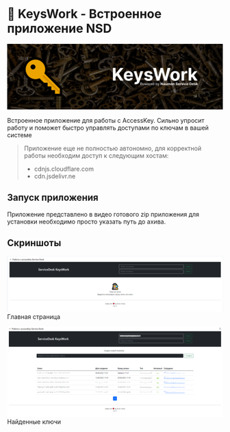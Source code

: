 # 🔑 KeysWork - Встроенное приложение NSD

![header](doc/image/header.png)

Встроенное приложение для работы с AccessKey.
Сильно упросит работу и поможет быстро управлять доступами по ключам в вашей системе 
> Приложение еще не полностью автономно, для корректной работы необходим доступ к следующим хостам:
> * cdnjs.cloudflare.com
> * cdn.jsdelivr.ne

## Запуск приложения
Приложение представлено в видео готового zip приложения для установки необходимо просто указать путь до ахива.


## Скриншоты

![Главная станица](doc/image/homepage.png) 
Главная страница

![Отображение найденных ключей](doc/image/search.png)
Найденные ключи